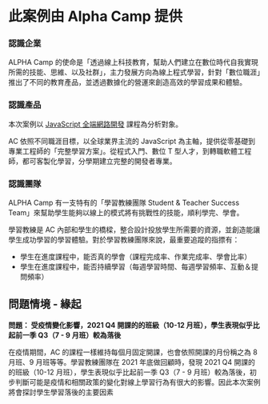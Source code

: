 # 此案例由 Alpha Camp 提供

### **認識企業**

ALPHA Camp 的使命是「透過線上科技教育，幫助人們建立在數位時代自我實現所需的技能、思維、以及社群」，主力發展方向為線上程式學習，針對「數位職涯」推出了不同的教育產品，並透過數據化的營運來創造高效的學習成果和體驗。


### **認識產品**
本次案例以 [JavaScript 全端網路開發](https://tw.alphacamp.co/curriculum) 課程為分析對象。

AC 依照不同職涯目標，以全球業界主流的 JavaScript 為主軸，提供從零基礎到專業工程師的「完整學習方案」。從程式入門、數位 T 型人才，到轉職軟體工程師，都可客製化學習，分學期建立完整的開發者專業。


### **認識團隊**

ALPHA Camp 有一支特有的「學習教練團隊 Student & Teacher Success Team」來幫助學生能夠以線上的模式將有挑戰性的技能，順利學完、學會。

學習教練是 AC 內部和學生的橋樑，整合設計投放學生所需要的資源，並創造能讓學生成功學習的學習體驗。對於學習教練團隊來說，最重要追蹤的指摽有：

- 學生在進度課程中，能否真的學會（課程完成率、作業完成率、學會比率）
- 學生在進度課程中，能否持續學習（每週學習時間、每週學習頻率、互動＆提問頻率）

## **問題情境 - 緣起**

**問題： 受疫情變化影響，2021 Q4 開課的的班級（10-12 月班），學生表現似乎比起前一季 Q3（7 - 9 月班）較為落後**

在疫情期間，AC 的課程一樣維持每個月固定開課，也會依照開課的月份稱之為 8月班、9 月班等等。學習教練團隊在 2021 年底做回顧時，發現 2021 Q4 開課的的班級（10-12 月班），學生表現似乎比起前一季 Q3（7 - 9 月班）較為落後，初步判斷可能是疫情和相關政策的變化對線上學習行為有很大的影響。因此本次案例將會探討學生學習落後的主要因素
  
